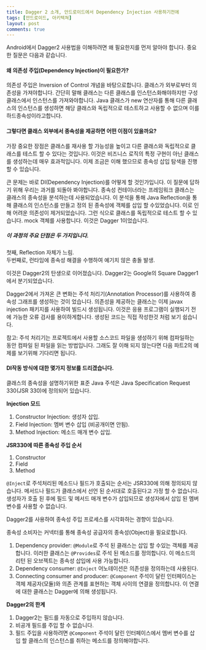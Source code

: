 ```yaml
---
title: Dagger 2 소개, 안드로이드에서 Dependency Injection 사용하기전에
tags: [안드로이드, 아키텍쳐]
layout: post
comments: true
---
```


Android에서 Dagger2 사용법을 이해하려면 왜 필요한지를 먼저 알아야 합니다. 중요한 질문은 다음과 같습니다.

#### 왜 의존성 주입(Dependency Injection)이 필요한가?
의존성 주입은 Inversion of Control 개념을 바탕으로합니다. 클래스가 외부로부터 의존성을 가져야합니다. 간단히 말해 클래스는 다른 클래스를 인스턴스화해야하지만 구성 클래스에서 인스턴스를 가져와야합니다. Java 클래스가 new 연산자를 통해 다른 클래스의 인스턴스를 생성하면 해당 클래스와 독립적으로 테스트하고 사용할 수 없으며 이를 하드종속성이라고합니다.  


#### 그렇다면 클래스 외부에서 종속성을 제공하면 어떤 이점이 있을까요?
가장 중요한 장점은 클래스를 재사용 할 가능성을 높이고 다른 클래스와 독립적으로 클래스를 테스트 할 수 있다는 것입니다. 이것은 비즈니스 로직의 특정 구현이 아닌 클래스를 생성하는데 매우 효과적입니다. 이제 조금은 이해 했으므로 종속성 삽입 탐색을 진행할 수 있습니다.  

큰 문제는 바로 DI(Dependency Injection)를 어떻게 할 것인가입니다.
이 질문에 답하기 위해 우리는 과거를 되돌아 봐야합니다. 종속성 컨테이너라는 프레임워크 클래스는 클래스의 종속성을 분석하는데 사용되었습니다. 이 분석을 통해 Java Reflection을 통해 클래스의 인스턴스를 만들고 정의 된 종속성에 객체를 삽입 할 수있었습니다. 이로 인해 어려운 의존성이 제거되었습니다. 그런 식으로 클래스를 독립적으로 테스트 할 수 있습니다. mock 객체를 사용합니다. 이것은 Dagger 1이었습니다.


##### 이 과정의 주요 단점은 두 가지입니다.
첫째, Reflection 자체가 느림.  
두번째로, 런타임에 종속성 해결을 수행하여 예기치 않은 충돌 발생.  

이것은 Dagger2의 탄생으로 이어졌습니다. Dagger2는 Google의 Square Dagger1에서 분기되었습니다.

Dagger2에서 가져온 큰 변화는 주석 처리기(Annotation Processor)를 사용하여 종속성 그래프를 생성하는 것이 었습니다. 의존성을 제공하는 클래스는 이제 javax injection 패키지를 사용하여 빌드시 생성됩니다. 이것은 응용 프로그램이 실행되기 전에 가능한 오류 검사를 용이하게합니다. 생성된 코드는 직접 작성한것 처럼 보기 쉽습니다.

참고: 주석 처리기는 프로젝트에서 사용할 소스코드 파일을 생성하기 위해 컴파일하는 동안 컴파일 된 파일을 읽는 방법입니다.
그래도 잘 이해 되지 않는다면 다음 파트2의 예제를 보기위해 기다리면 됩니다.


#### DI작동 방식에 대한 몇가지 정보를 드리겠습니다.
클래스의 종속성을 설명하기위한 표준 Java 주석은 Java Specification Request 330(JSR 330)에 정의되어 있습니다.

**Injection 모드**
1. Constructor Injection: 생성자 삽입.
2. Field Injection: 멤버 변수 삽입 (비공개이면 안됨).
3. Method Injection: 메소드 매개 변수 삽입.  

**JSR330에 따른 종속성 주입 순서**
1. Constructor
2. Field
3. Method


`@Inject`로 주석처리된 메소드나 필드가 호출되는 순서는 JSR330에 의해 정의되지 않습니다. 메서드나 필드가 클래스에서 선언 된 순서대로 호출된다고 가정 할 수 없습니다. 생성자가 호출 된 후에 필드 및 메서드 매개 변수가 삽입되므로 생성자에서 삽입 된 멤버 변수를 사용할 수 없습니다.

Dagger2를 사용하여 종속성 주입 프로세스를 시각화하는 경향이 있습니다.

종속성 소비자는 커넥터를 통해 종속성 공급자의 종속성(Object)을 필요로합니다.
1. Dependency provider: `@Module`로 주석 된 클래스는 삽입 할 수있는 객체를 제공합니다. 이러한 클래스는 `@Provides`로 주석 된 메소드를 정의합니다. 이 메소드의 리턴 된 오브젝트는 종속성 삽입에 사용 가능합니다.
2. Dependency consumer: `@Inject` 어노테이션은 의존성을 정의하는데 사용된다.
3. Connecting consumer and producer: `@Component` 주석이 달린 인터페이스는 객체 제공자(모듈)와 의존 관계를 표현하는 객체 사이의 연결을 정의합니다. 이 연결에 대한 클래스는 Dagger에 의해 생성됩니다.  

**Dagger2의 한계**
1. Dagger2는 필드를 자동으로 주입하지 않습니다.
2. 비공개 필드를 주입 할 수 없습니다.
3. 필드 주입을 사용하려면 `@Component` 주석이 달린 인터페이스에서 멤버 변수를 삽입 할 클래스의 인스턴스를 취하는 메소드를 정의해야합니다.

